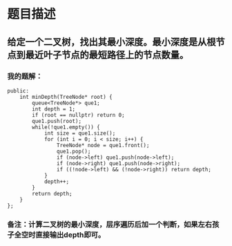 # 题目描述
## 给定一个二叉树，找出其最小深度。最小深度是从根节点到最近叶子节点的最短路径上的节点数量。
### 我的题解：
```class Solution {
public:
    int minDepth(TreeNode* root) {
        queue<TreeNode*> que1;
        int depth = 1;
        if (root == nullptr) return 0;
        que1.push(root);
        while(!que1.empty()) {
            int size = que1.size();
            for (int i = 0; i < size; i++) {
                TreeNode* node = que1.front();
                que1.pop();
                if (node->left) que1.push(node->left);
                if (node->right) que1.push(node->right);
                if ((!node->left) && (!node->right)) return depth;
            }
            depth++;
        }
        return depth;
    }
};
```
### **备注**：计算二叉树的最小深度，层序遍历后加一个判断，如果左右孩子全空时直接输出depth即可。
